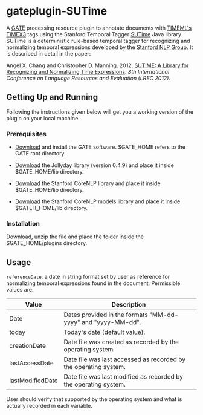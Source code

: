 # gateplugin-SUTime

A [GATE](https://gate.ac.uk) processing resource plugin to annotate documents with [TIMEML's TIMEX3](http://www.timeml.org/tempeval2/tempeval2-trial/guidelines/timex3guidelines-072009.pdf) tags using the Stanford Temporal Tagger [SUTime](https://nlp.stanford.edu/software/sutime.shtml) Java library. SUTime is a deterministic rule-based temporal tagger for recognizing and normalizing temporal expressions developed by the [Stanford NLP Group](https://nlp.stanford.edu). It is described in detail in the paper: 

Angel X. Chang and Christopher D. Manning. 2012. [SUTIME: A Library for Recognizing and Normalizing Time Expressions](https://nlp.stanford.edu/pubs/lrec2012-sutime.pdf). *8th International Conference on Language Resources and Evaluation (LREC 2012).*

## Getting Up and Running

Following the instructions given below will get you a working version of the plugin on your local machine.

### Prerequisites

- [Download](https://gate.ac.uk/download/) and install the GATE software. $GATE_HOME refers to the GATE root directory.

- [Download](http://central.maven.org/maven2/de/jollyday/jollyday/0.4.9/jollyday-0.4.9.jar) the Jollyday library (version 0.4.9) and place it inside $GATE_HOME/lib directory.

- [Download](http://central.maven.org/maven2/edu/stanford/nlp/stanford-corenlp/3.8.0/stanford-corenlp-3.8.0.jar) the Stanford CoreNLP library and place it inside $GATE_HOME/lib directory.

- [Download](http://central.maven.org/maven2/edu/stanford/nlp/stanford-corenlp/3.8.0/stanford-corenlp-3.8.0-models.jar) the Stanford CoreNLP models library and place it inside $GATEH_HOME/lib directory.

### Installation

Download, unzip the file and place the folder inside the $GATE_HOME/plugins directory.

## Usage
 
`referenceDate`: a date in string format set by user as reference for normalizing temporal expressions found in the document. Permissible values are:

| Value  | Description |
| -----  | ----------- |
|  Date  | Dates provided in the formats "MM-dd-yyyy" and "yyyy-MM-dd". |
| today  | Today's date (default value). |
| creationDate | Date file was created as recorded by the operating system. |
| lastAccessDate | Date file was last accessed as recorded by the operating system. |
| lastModifiedDate |Date file was last modified as recorded by the operating system. |


User should verify that supported by the operating system and what is actually recorded in each variable.